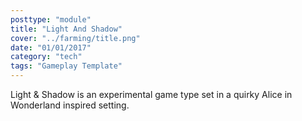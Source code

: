 ```yaml
---
posttype: "module"
title: "Light And Shadow"
cover: "../farming/title.png"
date: "01/01/2017"
category: "tech"
tags: "Gameplay Template"
---
```


Light & Shadow is an experimental game type set in a quirky Alice in Wonderland inspired setting.